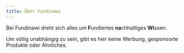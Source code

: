 ```yaml
---
title: Über Fundinawi
---
```


Bei Fundinawi dreht sich alles um **F**undiertes **na**chhaltiges **Wi**ssen. 

Um völlig unabhängig zu sein, gibt es hier keine Werbung, gesponsorte Produkte oder Ähnliches.
